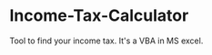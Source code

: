 Income-Tax-Calculator
=====================

Tool to find your income tax. It's a VBA in MS excel. 
